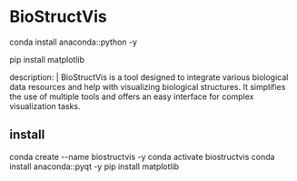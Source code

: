 # BioStructVis

conda install anaconda::python  -y

pip install matplotlib



  description: |
    BioStructVis is a tool designed to integrate various biological data resources and help with visualizing biological structures. It simplifies the use of multiple tools and offers an easy interface for complex visualization tasks.


## install
conda create --name biostructvis  -y
conda activate biostructvis
conda install anaconda::pyqt  -y
pip install matplotlib
